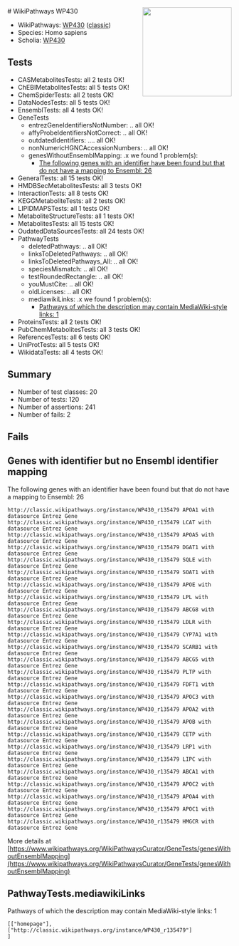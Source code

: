 <img style="float: right; width: 200px" src="https://upload.wikimedia.org/wikipedia/commons/thumb/8/83/Wplogo_with_text_500.png/640px-Wplogo_with_text_500.png" />
# WikiPathways WP430

* WikiPathways: [WP430](https://wikipathways.org/pathways/WP430) ([classic](https://classic.wikipathways.org/instance/WP430))
* Species: Homo sapiens
* Scholia: [WP430](https://scholia.toolforge.org/wikipathways/WP430)
## Tests
* CASMetabolitesTests: all 2 tests OK!
* ChEBIMetabolitesTests: all 5 tests OK!
* ChemSpiderTests: all 2 tests OK!
* DataNodesTests: all 5 tests OK!
* EnsemblTests: all 4 tests OK!
* GeneTests
    * entrezGeneIdentifiersNotNumber: .. all OK!
    * affyProbeIdentifiersNotCorrect: .. all OK!
    * outdatedIdentifiers: .... all OK!
    * nonNumericHGNCAccessionNumbers: .. all OK!
    * genesWithoutEnsemblMapping: .x we found 1 problem(s):
        * [The following genes with an identifier have been found but that do not have a mapping to Ensembl: 26](#c4e54332)
* GeneralTests: all 15 tests OK!
* HMDBSecMetabolitesTests: all 3 tests OK!
* InteractionTests: all 8 tests OK!
* KEGGMetaboliteTests: all 2 tests OK!
* LIPIDMAPSTests: all 1 tests OK!
* MetaboliteStructureTests: all 1 tests OK!
* MetabolitesTests: all 15 tests OK!
* OudatedDataSourcesTests: all 24 tests OK!
* PathwayTests
    * deletedPathways: .. all OK!
    * linksToDeletedPathways: .. all OK!
    * linksToDeletedPathways_All: .. all OK!
    * speciesMismatch: .. all OK!
    * testRoundedRectangle: .. all OK!
    * youMustCite: .. all OK!
    * oldLicenses: .. all OK!
    * mediawikiLinks: .x we found 1 problem(s):
        * [Pathways of which the description may contain MediaWiki-style links: 1](#da69cf45)
* ProteinsTests: all 2 tests OK!
* PubChemMetabolitesTests: all 3 tests OK!
* ReferencesTests: all 6 tests OK!
* UniProtTests: all 5 tests OK!
* WikidataTests: all 4 tests OK!


## Summary

* Number of test classes: 20
* Number of tests: 120
* Number of assertions: 241
* Number of fails: 2

## Fails

<a name="c4e54332" />

## Genes with identifier but no Ensembl identifier mapping

The following genes with an identifier have been found but that do not have a mapping to Ensembl: 26
```
http://classic.wikipathways.org/instance/WP430_r135479 APOA1 with datasource Entrez Gene
http://classic.wikipathways.org/instance/WP430_r135479 LCAT with datasource Entrez Gene
http://classic.wikipathways.org/instance/WP430_r135479 APOA5 with datasource Entrez Gene
http://classic.wikipathways.org/instance/WP430_r135479 DGAT1 with datasource Entrez Gene
http://classic.wikipathways.org/instance/WP430_r135479 SQLE with datasource Entrez Gene
http://classic.wikipathways.org/instance/WP430_r135479 SOAT1 with datasource Entrez Gene
http://classic.wikipathways.org/instance/WP430_r135479 APOE with datasource Entrez Gene
http://classic.wikipathways.org/instance/WP430_r135479 LPL with datasource Entrez Gene
http://classic.wikipathways.org/instance/WP430_r135479 ABCG8 with datasource Entrez Gene
http://classic.wikipathways.org/instance/WP430_r135479 LDLR with datasource Entrez Gene
http://classic.wikipathways.org/instance/WP430_r135479 CYP7A1 with datasource Entrez Gene
http://classic.wikipathways.org/instance/WP430_r135479 SCARB1 with datasource Entrez Gene
http://classic.wikipathways.org/instance/WP430_r135479 ABCG5 with datasource Entrez Gene
http://classic.wikipathways.org/instance/WP430_r135479 PLTP with datasource Entrez Gene
http://classic.wikipathways.org/instance/WP430_r135479 FDFT1 with datasource Entrez Gene
http://classic.wikipathways.org/instance/WP430_r135479 APOC3 with datasource Entrez Gene
http://classic.wikipathways.org/instance/WP430_r135479 APOA2 with datasource Entrez Gene
http://classic.wikipathways.org/instance/WP430_r135479 APOB with datasource Entrez Gene
http://classic.wikipathways.org/instance/WP430_r135479 CETP with datasource Entrez Gene
http://classic.wikipathways.org/instance/WP430_r135479 LRP1 with datasource Entrez Gene
http://classic.wikipathways.org/instance/WP430_r135479 LIPC with datasource Entrez Gene
http://classic.wikipathways.org/instance/WP430_r135479 ABCA1 with datasource Entrez Gene
http://classic.wikipathways.org/instance/WP430_r135479 APOC2 with datasource Entrez Gene
http://classic.wikipathways.org/instance/WP430_r135479 APOA4 with datasource Entrez Gene
http://classic.wikipathways.org/instance/WP430_r135479 APOC1 with datasource Entrez Gene
http://classic.wikipathways.org/instance/WP430_r135479 HMGCR with datasource Entrez Gene
```

More details at [https://www.wikipathways.org/WikiPathwaysCurator/GeneTests/genesWithoutEnsemblMapping](https://www.wikipathways.org/WikiPathwaysCurator/GeneTests/genesWithoutEnsemblMapping)

<a name="da69cf45" />

## PathwayTests.mediawikiLinks

Pathways of which the description may contain MediaWiki-style links: 1
```
[["homepage"],
["http://classic.wikipathways.org/instance/WP430_r135479"]
]
```

